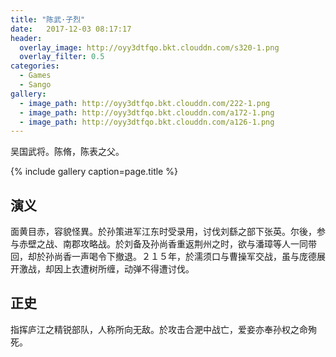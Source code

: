 ```yaml
---
title: "陈武·子烈"
date:   2017-12-03 08:17:17
header:
  overlay_image: http://oyy3dtfqo.bkt.clouddn.com/s320-1.png
  overlay_filter: 0.5
categories:
  - Games
  - Sango
gallery:
  - image_path: http://oyy3dtfqo.bkt.clouddn.com/222-1.png
  - image_path: http://oyy3dtfqo.bkt.clouddn.com/a172-1.png
  - image_path: http://oyy3dtfqo.bkt.clouddn.com/a126-1.png
---
```


吴国武将。陈脩，陈表之父。

{% include gallery caption=page.title %}

## 演义

面黄目赤，容貌怪異。於孙策进军江东时受录用，讨伐刘繇之部下张英。尔後，参与赤壁之战、南郡攻略战。於刘备及孙尚香重返荆州之时，欲与潘璋等人一同带回，却於孙尚香一声喝令下撤退。２１５年，於濡须口与曹操军交战，虽与庞德展开激战，却因上衣遭树所缠，动弹不得遭讨伐。

## 正史

指挥庐江之精锐部队，人称所向无敌。於攻击合淝中战亡，爱妾亦奉孙权之命殉死。